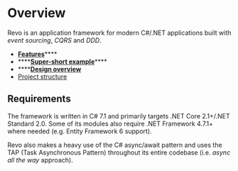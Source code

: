 # Overview

Revo is an application framework for modern C\#/.NET applications built with _event sourcing_, _CQRS_ and _DDD_.

* [**Features**](features.md)\*\*\*\*
* \*\*\*\*[**Super-short example**](super-short-example.md)\*\*\*\*
* \*\*\*\*[**Design overview**](design-overview.md)
* [Project structure](project-structure.md)

## Requirements

The framework is written in C\# 7.1 and primarily targets .NET Core 2.1+/.NET Standard 2.0. Some of its modules also require .NET Framework 4.7.1+ where needed \(e.g. Entity Framework 6 support\).

Revo also makes a heavy use of the C\# async/await pattern and uses the TAP \(Task Asynchronous Pattern\) throughout its entire codebase \(i.e. _async all the way_ approach\).


